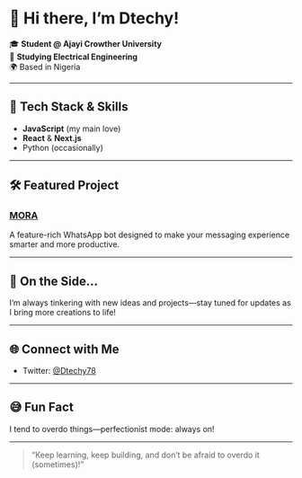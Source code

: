 # 👋 Hi there, I’m Dtechy!

🎓 **Student @ Ajayi Crowther University**  
🔌 **Studying Electrical Engineering**  
🌍 Based in Nigeria

---

## 🚀 Tech Stack & Skills

- **JavaScript** (my main love)
- **React** & **Next.js**
- Python (occasionally)

---

## 🛠️ Featured Project

### [MORA](https://github.com/Dammy8611/MORA)  
A feature-rich WhatsApp bot designed to make your messaging experience smarter and more productive.

---

## 🌱 On the Side...

I’m always tinkering with new ideas and projects—stay tuned for updates as I bring more creations to life!

---

## 🌐 Connect with Me

- Twitter: [@Dtechy78](https://twitter.com/Dtechy78)

---

## 😅 Fun Fact

I tend to overdo things—perfectionist mode: always on!

---

> “Keep learning, keep building, and don’t be afraid to overdo it (sometimes)!”
